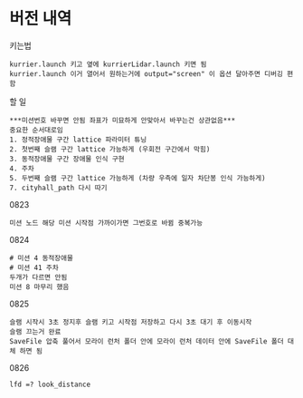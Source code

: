 # 버전 내역

키는법

    kurrier.launch 키고 옆에 kurrierLidar.launch 키면 됨
    kurrier.launch 이거 열어서 원하는거에 output="screen" 이 옵션 달아주면 디버깅 편함

할 일
    
    ***미션번호 바꾸면 안됨 좌표가 미묘하게 안맞아서 바꾸는건 상관없음***
    중요한 순서대로임
    1. 정적장애물 구간 lattice 파라미터 튜닝
    2. 첫번째 슬램 구간 lattice 가능하게 (우회전 구간에서 막힘)
    3. 동적장애물 구간 장애물 인식 구현
    4. 주차
    5. 두번째 슬램 구간 lattice 가능하게 (차량 우측에 일자 차단봉 인식 가능하게)
    7. cityhall_path 다시 따기
    
0823

    미션 노드 해당 미션 시작점 가까이가면 그번호로 바뀜 중복가능

0824

    # 미션 4 동적장애물
    # 미션 41 주차
    두개가 다르면 안됨
    미션 8 마무리 했음


0825

    슬램 시작시 3초 정지후 슬램 키고 시작점 저장하고 다시 3초 대기 후 이동시작
    슬램 끄는거 완료
    SaveFile 압축 풀어서 모라이 런처 폴더 안에 모라이 런처 데이터 안에 SaveFile 폴더 대체 하면 됨

0826

    lfd =? look_distance